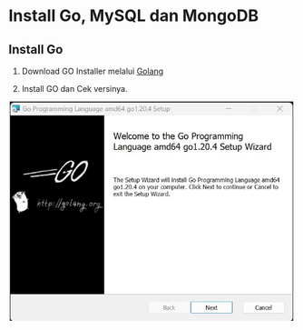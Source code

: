 # Install Go, MySQL dan MongoDB

## Install Go 
1. Download GO Installer melalui [Golang](https://golang.org/doc/install)

2. Install GO dan Cek versinya.
<div align="center"><img src="gambar/latihan/1.jpg" width="500px"></div><br>
